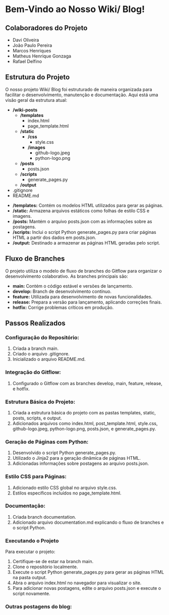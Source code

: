 # Bem-Vindo ao Nosso Wiki/ Blog!

## Colaboradores do Projeto

- Davi Oliveira
- João Paulo Pereira
- Marcos Henriques
- Matheus Henrique Gonzaga
- Rafael Delfino

## Estrutura do Projeto

O nosso projeto Wiki/ Blog foi estruturado de maneira organizada para facilitar o desenvolvimento, manutenção e documentação. Aqui está uma visão geral da estrutura atual:

- **/wiki-posts**
  - **/templates**
    - index.html
    - page_template.html
  - **/static**
    - **/css**
      - style.css
    - **/images**
      - github-logo.jpeg
      - python-logo.png
  - **/posts**
    - posts.json
  - **/scripts**
    - generate_pages.py
  - **/output**
- .gitignore
- README.md

* **/templates:** Contém os modelos HTML utilizados para gerar as páginas.
* **/static:** Armazena arquivos estáticos como folhas de estilo CSS e imagens.
* **/posts:** Mantém o arquivo posts.json com as informações sobre as postagens.
* **/scripts:** Inclui o script Python generate_pages.py para criar páginas HTML a partir dos dados em posts.json.
* **/output:** Destinado a armazenar as páginas HTML geradas pelo script.

## Fluxo de Branches

O projeto utiliza o modelo de fluxo de branches do Gitflow para organizar o desenvolvimento colaborativo. As branches principais são:

- **main:** Contém o código estável e versões de lançamento.
- **develop:** Branch de desenvolvimento contínuo.
- **feature:** Utilizada para desenvolvimento de novas funcionalidades.
- **release:** Prepara a versão para lançamento, aplicando correções finais.
- **hotfix:** Corrige problemas críticos em produção.

## Passos Realizados

### Configuração do Repositório:

1. Criada a branch main.
2. Criado o arquivo .gitignore.
3. Inicializado o arquivo README.md.

### Integração do Gitflow:

1. Configurado o Gitflow com as branches develop, main, feature, release, e hotfix.

### Estrutura Básica do Projeto:

1. Criada a estrutura básica do projeto com as pastas templates, static, posts, scripts, e output.
2. Adicionados arquivos como index.html, post_template.html, style.css, github-logo.jpeg, python-logo.png, posts.json, e generate_pages.py.

### Geração de Páginas com Python:

1. Desenvolvido o script Python generate_pages.py.
2. Utilizado o Jinja2 para a geração dinâmica de páginas HTML.
3. Adicionadas informações sobre postagens ao arquivo posts.json.

### Estilo CSS para Páginas:

1. Adicionado estilo CSS global no arquivo style.css.
2. Estilos específicos incluídos no page_template.html.

### Documentação:

1. Criada branch documentation.
2. Adicionado arquivo documentation.md explicando o fluxo de branches e o script Python.

### Executando o Projeto

Para executar o projeto:

1. Certifique-se de estar na branch main.
2. Clone o repositório localmente.
3. Execute o script Python generate_pages.py para gerar as páginas HTML na pasta output.
4. Abra o arquivo index.html no navegador para visualizar o site.
5. Para adicionar novas postagens, edite o arquivo posts.json e execute o script novamente.

### Outras postagens do blog:
